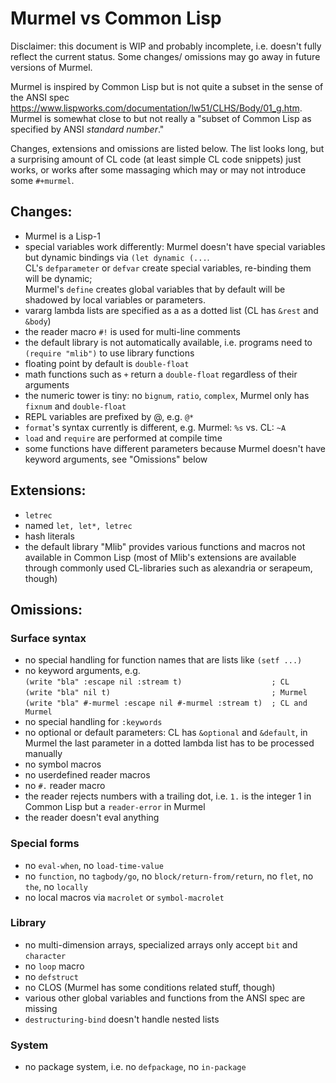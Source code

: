 # Murmel vs Common Lisp

Disclaimer: this document is WIP and probably incomplete, i.e. doesn't fully reflect the current status.
Some changes/ omissions may go away in future versions of Murmel.

Murmel is inspired by Common Lisp but is not quite a subset in the sense of the ANSI spec https://www.lispworks.com/documentation/lw51/CLHS/Body/01_g.htm.
Murmel is somewhat close to but not really a "subset of Common Lisp as specified by ANSI _standard number_."

Changes, extensions and omissions are listed below.
The list looks long, but a surprising amount of CL code (at least simple CL code snippets) just works,
or works after some massaging which may or may not introduce some `#+murmel`.


## Changes:

* Murmel is a Lisp-1
* special variables work differently: Murmel doesn't have special variables but dynamic bindings via `(let dynamic (...`.  
  CL's `defparameter` or `defvar` create special variables, re-binding them will be dynamic;  
  Murmel's `define` creates global variables that by default will be shadowed by local variables or parameters.
* vararg lambda lists are specified as a as a dotted list (CL has `&rest` and `&body`)
* the reader macro `#!` is used for multi-line comments
* the default library is not automatically available, i.e. programs need to `(require "mlib")` to use library functions
* floating point by default is `double-float`
* math functions such as `+` return a `double-float` regardless of their arguments
* the numeric tower is tiny: no `bignum`, `ratio`, `complex`, Murmel only has `fixnum` and `double-float`
* REPL variables are prefixed by @, e.g. `@*`
* `format`'s syntax currently is different, e.g. Murmel: `%s` vs. CL: `~A`
* `load` and `require` are performed at compile time
* some functions have different parameters because Murmel doesn't have keyword arguments, see "Omissions" below


## Extensions:

* `letrec`
* named `let, let*, letrec`
* hash literals
* the default library "Mlib" provides various functions and macros not available in Common Lisp
  (most of Mlib's extensions are available through commonly used CL-libraries such as alexandria or serapeum, though)


## Omissions:

### Surface syntax

* no special handling for function names that are lists like `(setf ...)`
* no keyword arguments, e.g.  
  `(write "bla" :escape nil :stream t)                    ; CL`  
  `(write "bla" nil t)                                    ; Murmel`  
  `(write "bla" #-murmel :escape nil #-murmel :stream t)  ; CL and Murmel`  
* no special handling for `:keywords`
* no optional or default parameters: CL has `&optional` and `&default`,
  in Murmel the last parameter in a dotted lambda list has to be processed manually
* no symbol macros
* no userdefined reader macros
* no `#.` reader macro
* the reader rejects numbers with a trailing dot, i.e. `1.` is the integer 1 in Common Lisp but a `reader-error` in Murmel
* the reader doesn't eval anything

### Special forms

* no `eval-when`, no `load-time-value`
* no `function`, no `tagbody/go`, no `block/return-from/return`, no `flet`, no `the`, no `locally`
* no local macros via `macrolet` or `symbol-macrolet`

### Library

* no multi-dimension arrays, specialized arrays only accept `bit` and `character`
* no `loop` macro
* no `defstruct`
* no CLOS (Murmel has some conditions related stuff, though)
* various other global variables and functions from the ANSI spec are missing
* `destructuring-bind` doesn't handle nested lists

### System

* no package system, i.e. no `defpackage`, no `in-package`
